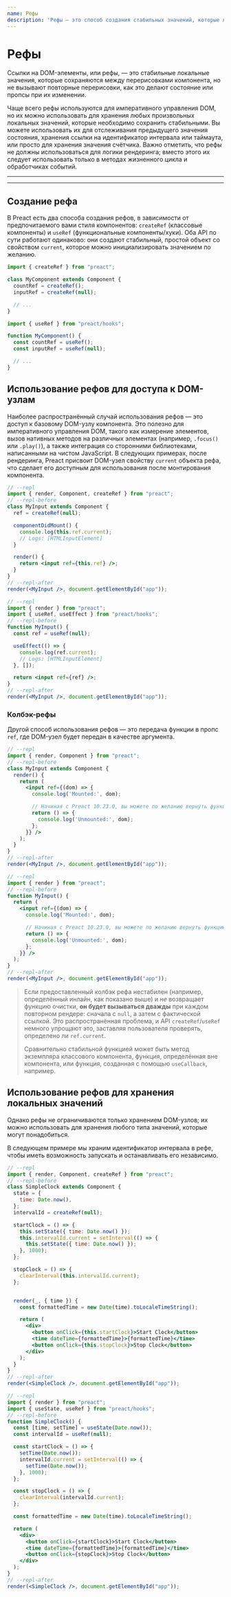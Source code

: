 ```yaml
---
name: Рефы
description: 'Рефы — это способ создания стабильных значений, которые локальны для экземпляра компонента и сохраняются между перерисовками.'
---
```


# Рефы

Ссылки на DOM-элементы, или рефы, — это стабильные локальные значения, которые сохраняются между перерисовками компонента, но не вызывают повторные перерисовки, как это делают состояние или пропсы при их изменении.

Чаще всего рефы используются для императивного управления DOM, но их можно использовать для хранения любых произвольных локальных значений, которые необходимо сохранить стабильными. Вы можете использовать их для отслеживания предыдущего значения состояния, хранения ссылки на идентификатор интервала или таймаута, или просто для хранения значения счётчика. Важно отметить, что рефы не должны использоваться для логики рендеринга; вместо этого их следует использовать только в методах жизненного цикла и обработчиках событий.

---

<div><toc></toc></div>

---

## Создание рефа

В Preact есть два способа создания рефов, в зависимости от предпочитаемого вами стиля компонентов: `createRef` (классовые компоненты) и `useRef` (функциональные компоненты/хуки). Оба API по сути работают одинаково: они создают стабильный, простой объект со свойством `current`, которое можно инициализировать значением по желанию.

<tab-group tabstring="Classes, Hooks">

```jsx
import { createRef } from "preact";

class MyComponent extends Component {
  countRef = createRef();
  inputRef = createRef(null);

  // ...
}
```

```jsx
import { useRef } from "preact/hooks";

function MyComponent() {
  const countRef = useRef();
  const inputRef = useRef(null);

  // ...
}
```

</tab-group>

## Использование рефов для доступа к DOM-узлам

Наиболее распространённый случай использования рефов — это доступ к базовому DOM-узлу компонента. Это полезно для императивного управления DOM, такого как измерение элементов, вызов нативных методов на различных элементах (например, `.focus()` или `.play()`), а также интеграция со сторонними библиотеками, написанными на чистом JavaScript. В следующих примерах, после рендеринга, Preact присвоит DOM-узел свойству `current` объекта рефа, что сделает его доступным для использования после монтирования компонента.

<tab-group tabstring="Classes, Hooks">

```jsx
// --repl
import { render, Component, createRef } from "preact";
// --repl-before
class MyInput extends Component {
  ref = createRef(null);

  componentDidMount() {
    console.log(this.ref.current);
    // Logs: [HTMLInputElement]
  }

  render() {
    return <input ref={this.ref} />;
  }
}
// --repl-after
render(<MyInput />, document.getElementById("app"));
```

```jsx
// --repl
import { render } from "preact";
import { useRef, useEffect } from "preact/hooks";
// --repl-before
function MyInput() {
  const ref = useRef(null);

  useEffect(() => {
    console.log(ref.current);
    // Logs: [HTMLInputElement]
  }, []);

  return <input ref={ref} />;
}
// --repl-after
render(<MyInput />, document.getElementById("app"));
```

</tab-group>

### Колбэк-рефы

Другой способ использования рефов — это передача функции в пропс `ref`, где DOM-узел будет передан в качестве аргумента.


<tab-group tabstring="Classes, Hooks">

```jsx
// --repl
import { render, Component } from "preact";
// --repl-before
class MyInput extends Component {
  render() {
    return (
      <input ref={(dom) => {
        console.log('Mounted:', dom);

        // Начиная с Preact 10.23.0, вы можете по желанию вернуть функцию очистки
        return () => {
          console.log('Unmounted:', dom);
        };
      }} />
    );
  }
}
// --repl-after
render(<MyInput />, document.getElementById("app"));
```

```jsx
// --repl
import { render } from "preact";
// --repl-before
function MyInput() {
  return (
    <input ref={(dom) => {
      console.log('Mounted:', dom);

      // Начиная с Preact 10.23.0, вы можете по желанию вернуть функцию очистки
      return () => {
        console.log('Unmounted:', dom);
      };
    }} />
  );
}
// --repl-after
render(<MyInput />, document.getElementById("app"));
```

</tab-group>

> Если предоставленный колбэк рефа нестабилен (например, определённый инлайн, как показано выше) и _не_ возвращает функцию очистки, **он будет вызываться дважды** при каждом повторном рендере: сначала с `null`, а затем с фактической ссылкой. Это распространённая проблема, и API `createRef`/`useRef` немного упрощают это, заставляя пользователя проверять, определено ли `ref.current`.
>
> Сравнительно стабильной функцией может быть метод экземпляра классового компонента, функция, определённая вне компонента, или функция, созданная с помощью `useCallback`, например.

## Использование рефов для хранения локальных значений

Однако рефы не ограничиваются только хранением DOM-узлов; их можно использовать для хранения любого типа значений, которые могут понадобиться.

В следующем примере мы храним идентификатор интервала в рефе, чтобы иметь возможность запускать и останавливать его независимо.

<tab-group tabstring="Classes, Hooks">

```jsx
// --repl
import { render, Component, createRef } from "preact";
// --repl-before
class SimpleClock extends Component {
  state = {
    time: Date.now(),
  };
  intervalId = createRef(null);

  startClock = () => {
    this.setState({ time: Date.now() });
    this.intervalId.current = setInterval(() => {
      this.setState({ time: Date.now() });
    }, 1000);
  };

  stopClock = () => {
    clearInterval(this.intervalId.current);
  };


  render(_, { time }) {
    const formattedTime = new Date(time).toLocaleTimeString();

    return (
      <div>
        <button onClick={this.startClock}>Start Clock</button>
        <time dateTime={formattedTime}>{formattedTime}</time>
        <button onClick={this.stopClock}>Stop Clock</button>
      </div>
    );
  }
}
// --repl-after
render(<SimpleClock />, document.getElementById("app"));
```

```jsx
// --repl
import { render } from "preact";
import { useState, useRef } from "preact/hooks";
// --repl-before
function SimpleClock() {
  const [time, setTime] = useState(Date.now());
  const intervalId = useRef(null);

  const startClock = () => {
    setTime(Date.now());
    intervalId.current = setInterval(() => {
      setTime(Date.now());
    }, 1000);
  };

  const stopClock = () => {
    clearInterval(intervalId.current);
  };

  const formattedTime = new Date(time).toLocaleTimeString();

  return (
    <div>
      <button onClick={startClock}>Start Clock</button>
      <time dateTime={formattedTime}>{formattedTime}</time>
      <button onClick={stopClock}>Stop Clock</button>
    </div>
  );
}
// --repl-after
render(<SimpleClock />, document.getElementById("app"));
```

</tab-group>
